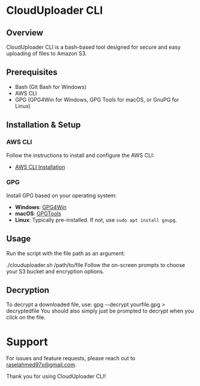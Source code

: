 # CloudUploader CLI

## Overview
CloudUploader CLI is a bash-based tool designed for secure and easy uploading of files to Amazon S3.

## Prerequisites
- Bash (Git Bash for Windows)
- AWS CLI
- GPG (GPG4Win for Windows, GPG Tools for macOS, or GnuPG for Linux)

## Installation & Setup

### AWS CLI
Follow the instructions to install and configure the AWS CLI:
- [AWS CLI Installation](https://aws.amazon.com/cli/)

### GPG
Install GPG based on your operating system:
- **Windows**: [GPG4Win](https://www.gpg4win.org/)
- **macOS**: [GPGTools](https://gpgtools.org/)
- **Linux**: Typically pre-installed. If not, use `sudo apt install gnupg`.

## Usage
Run the script with the file path as an argument:

./clouduploader.sh /path/to/file
Follow the on-screen prompts to choose your S3 bucket and encryption options.

## Decryption
To decrypt a downloaded file, use:
gpg --decrypt yourfile.gpg > decryptedfile
You should also simply just be prompted to decrypt when you click on the file.

# Support
For issues and feature requests, please reach out to raselahmed97x@gmail.com.

Thank you for using CloudUploader CLI!










